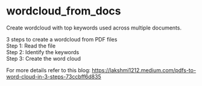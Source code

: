 # wordcloud_from_docs
Create wordcloud with top keywords used across multiple documents. 
  
3 steps to create a wordcloud from PDF files  
Step 1: Read the file  
Step 2: Identify the keywords  
Step 3: Create the word cloud  
  
  
For more details refer to this blog: https://lakshmi1212.medium.com/pdfs-to-word-cloud-in-3-steps-73ccbff6d835

